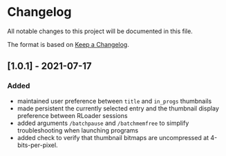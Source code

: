 # Changelog
All notable changes to this project will be documented in this file.

The format is based on [Keep a Changelog](https://keepachangelog.com/en/1.0.0/).

## [1.0.1] - 2021-07-17

### Added
- maintained user preference between `title` and `in_progs` thumbnails
- made persistent the currently selected entry and the thumbnail display
  preference between RLoader sessions
- added arguments `/batchpause` and `/batchmemfree` to simplify
  troubleshooting when launching programs
- added check to verify that thumbnail bitmaps are uncompressed at
  4-bits-per-pixel.
